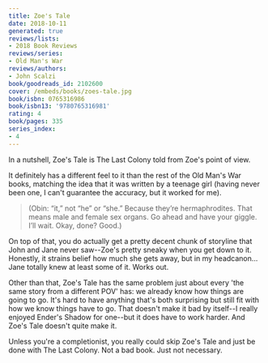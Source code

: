 ```yaml
---
title: Zoe's Tale
date: 2018-10-11
generated: true
reviews/lists:
- 2018 Book Reviews
reviews/series:
- Old Man's War
reviews/authors:
- John Scalzi
book/goodreads_id: 2102600
cover: /embeds/books/zoes-tale.jpg
book/isbn: 0765316986
book/isbn13: '9780765316981'
rating: 4
book/pages: 335
series_index:
- 4
---
```

In a nutshell, Zoe's Tale is The Last Colony told from Zoe's point of view.  

It definitely has a different feel to it than the rest of the Old Man's War books, matching the idea that it was written by a teenage girl (having never been one, I can't guarantee the accuracy, but it worked for me).  

<!--more-->

> (Obin: “it,” not “he” or “she.” Because they’re hermaphrodites. That means male and female sex organs. Go ahead and have your giggle. I’ll wait. Okay, done? Good.)

On top of that, you do actually get a pretty decent chunk of storyline that John and Jane never saw--Zoe's pretty sneaky when you get down to it. Honestly, it strains belief how much she gets away, but in my headcanon... Jane totally knew at least some of it. Works out.  

Other than that, Zoe's Tale has the same problem just about every 'the same story from a different POV' has: we already know how things are going to go. It's hard to have anything that's both surprising but still fit with how we know things have to go. That doesn't make it bad by itself--I really enjoyed Ender's Shadow for one--but it does have to work harder. And Zoe's Tale doesn't quite make it.  

Unless you're a completionist, you really could skip Zoe's Tale and just be done with The Last Colony. Not a bad book. Just not necessary.